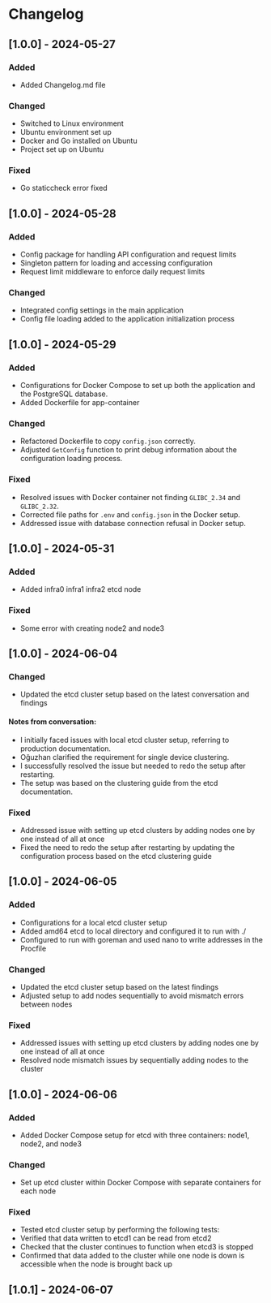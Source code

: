 # Changelog

## [1.0.0] - 2024-05-27
### Added
- Added Changelog.md file

### Changed
- Switched to Linux environment
- Ubuntu environment set up
- Docker and Go installed on Ubuntu
- Project set up on Ubuntu

### Fixed
- Go staticcheck error fixed



## [1.0.0] - 2024-05-28
### Added
- Config package for handling API configuration and request limits
- Singleton pattern for loading and accessing configuration
- Request limit middleware to enforce daily request limits

### Changed
- Integrated config settings in the main application
- Config file loading added to the application initialization process



## [1.0.0] - 2024-05-29
### Added
- Configurations for Docker Compose to set up both the application and the PostgreSQL database.
- Added Dockerfile for app-container

### Changed
- Refactored Dockerfile to copy `config.json` correctly.
- Adjusted `GetConfig` function to print debug information about the configuration loading process.

### Fixed
- Resolved issues with Docker container not finding `GLIBC_2.34` and `GLIBC_2.32`.
- Corrected file paths for `.env` and `config.json` in the Docker setup.
- Addressed issue with database connection refusal in Docker setup.


## [1.0.0] - 2024-05-31
### Added
- Added infra0 infra1 infra2 etcd node 

### Fixed
- Some error with creating node2 and node3



## [1.0.0] - 2024-06-04

### Changed
- Updated the etcd cluster setup based on the latest conversation and findings
#### Notes from conversation:
- I initially faced issues with local etcd cluster setup, referring to production documentation.
- Oğuzhan clarified the requirement for single device clustering.
- I successfully resolved the issue but needed to redo the setup after restarting.
- The setup was based on the clustering guide from the etcd documentation.

### Fixed
- Addressed issue with setting up etcd clusters by adding nodes one by one instead of all at once
- Fixed the need to redo the setup after restarting by updating the configuration process based on the etcd clustering guide



## [1.0.0] - 2024-06-05

### Added
- Configurations for a local etcd cluster setup
- Added amd64 etcd to local directory and configured it to run with ./
- Configured to run with goreman and used nano to write addresses in the Procfile

### Changed
- Updated the etcd cluster setup based on the latest findings
- Adjusted setup to add nodes sequentially to avoid mismatch errors between nodes

### Fixed
- Addressed issues with setting up etcd clusters by adding nodes one by one instead of all at once
- Resolved node mismatch issues by sequentially adding nodes to the cluster



## [1.0.0] - 2024-06-06

### Added
- Added Docker Compose setup for etcd with three containers: node1, node2, and node3

### Changed
- Set up etcd cluster within Docker Compose with separate containers for each node

### Fixed
- Tested etcd cluster setup by performing the following tests:
- Verified that data written to etcd1 can be read from etcd2
- Checked that the cluster continues to function when etcd3 is stopped
- Confirmed that data added to the cluster while one node is down is accessible when the node is brought back up



## [1.0.1] - 2024-06-07









